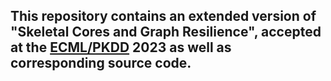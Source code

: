## This repository contains an extended version of "Skeletal Cores and Graph Resilience", accepted at the [ECML/PKDD](https://2023.ecmlpkdd.org/) 2023 as well as corresponding source code.